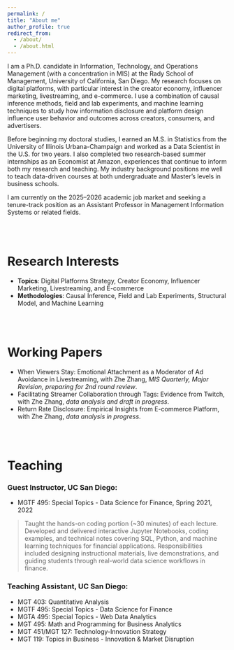 ```yaml
---
permalink: /
title: "About me"
author_profile: true
redirect_from: 
  - /about/
  - /about.html
---
```


I am a Ph.D. candidate in Information, Technology, and Operations Management (with a concentration in MIS) at the Rady School of Management, University of California, San Diego. My research focuses on digital platforms, with particular interest in the creator economy, influencer marketing, livestreaming, and e-commerce. I use a combination of causal inference methods, field and lab experiments, and machine learning techniques to study how information disclosure and platform design influence user behavior and outcomes across creators, consumers, and advertisers.

Before beginning my doctoral studies, I earned an M.S. in Statistics from the University of Illinois Urbana-Champaign and worked as a Data Scientist in the U.S. for two years. I also completed two research-based summer internships as an Economist at Amazon, experiences that continue to inform both my research and teaching. My industry background positions me well to teach data-driven courses at both undergraduate and Master’s levels in business schools.

I am currently on the 2025–2026 academic job market and seeking a tenure-track position as an Assistant Professor in Management Information Systems or related fields.

<br><br>

Research Interests
======
- **Topics**: Digital Platforms Strategy, Creator Economy, Influencer Marketing, Livestreaming, and E-commerce
- **Methodologies**: Causal Inference, Field and Lab Experiments, Structural Model, and Machine Learning

<br><br>

Working Papers
======
- When Viewers Stay: Emotional Attachment as a Moderator of Ad Avoidance in Livestreaming, with Zhe Zhang, *MIS Quarterly, Major Revision, preparing for 2nd round review*.
- Facilitating Streamer Collaboration through Tags: Evidence from Twitch, with Zhe Zhang, *data analysis and draft in progress*.
- Return Rate Disclosure: Empirical Insights from E-commerce Platform, with Zhe Zhang, *data analysis in progress*.

<br><br>

Teaching
======
### Guest Instructor, UC San Diego:
- MGTF 495: Special Topics - Data Science for Finance, Spring 2021, 2022

> Taught the hands-on coding portion (~30 minutes) of each lecture. Developed and delivered interactive Jupyter Notebooks, coding examples, and technical notes covering SQL, Python, and machine learning techniques for financial applications. Responsibilities included designing instructional materials, live demonstrations, and guiding students through real-world data science workflows in finance.


### Teaching Assistant, UC San Diego:
- MGT 403: Quantitative Analysis
- MGTF 495: Special Topics - Data Science for Finance
- MGTA 495: Special Topics - Web Data Analytics
- MGT 495: Math and Programming for Business Analytics
- MGT 451/MGT 127: Technology-Innovation Strategy
- MGT 119: Topics in Business - Innovation & Market Disruption

<br>
